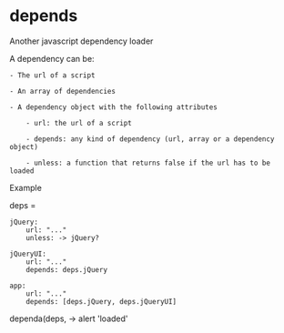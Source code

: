 depends
=======

Another javascript dependency loader

A dependency can be:

	- The url of a script

	- An array of dependencies
	
	- A dependency object with the following attributes
	
		- url: the url of a script
	
		- depends: any kind of dependency (url, array or a dependency object)
	
		- unless: a function that returns false if the url has to be loaded

Example

deps = 

    jQuery:
        url: "..."
        unless: -> jQuery?

    jQueryUI:
        url: "..."
        depends: deps.jQuery

    app:
        url: "..."
        depends: [deps.jQuery, deps.jQueryUI]

dependa(deps, -> alert 'loaded'